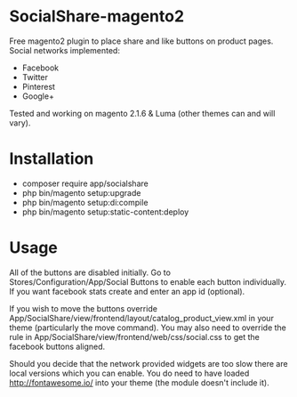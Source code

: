 # SocialShare-magento2
Free magento2 plugin to place share and like buttons on product pages. Social networks implemented:
- Facebook
- Twitter
- Pinterest
- Google+

Tested and working on magento 2.1.6 & Luma (other themes can and will vary).

# Installation
- composer require app/socialshare
- php bin/magento setup:upgrade
- php bin/magento setup:di:compile
- php bin/magento setup:static-content:deploy

# Usage
All of the buttons are disabled initially. Go to Stores/Configuration/App/Social Buttons to enable each button individually. If you want facebook stats create and enter an app id (optional).

If you wish to move the buttons override App/SocialShare/view/frontend/layout/catalog_product_view.xml in your theme (particularly the move command). You may also need to override the rule in App/SocialShare/view/frontend/web/css/social.css to get the facebook buttons aligned.

Should you decide that the network provided widgets are too slow there are local versions which you can enable. You do need to have loaded http://fontawesome.io/ into your theme (the module doesn't include it).

